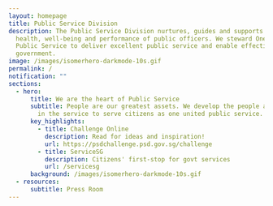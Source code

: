 ```yaml
---
layout: homepage
title: Public Service Division
description: The Public Service Division nurtures, guides and supports the
  health, well-being and performance of public officers. We steward One Trusted
  Public Service to deliver excellent public service and enable effective
  government.
image: /images/isomerhero-darkmode-10s.gif
permalink: /
notification: ""
sections:
  - hero:
      title: We are the heart of Public Service
      subtitle: People are our greatest assets. We develop the people and the culture
        in the service to serve citizens as one united public service.
      key_highlights:
        - title: Challenge Online
          description: Read for ideas and inspiration!
          url: https://psdchallenge.psd.gov.sg/challenge
        - title: ServiceSG
          description: Citizens' first-stop for govt services
          url: /servicesg
      background: /images/isomerhero-darkmode-10s.gif
  - resources:
      subtitle: Press Room
---
```

